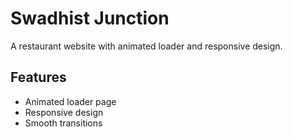 # Swadhist Junction

A restaurant website with animated loader and responsive design.

## Features
- Animated loader page
- Responsive design
- Smooth transitions

 